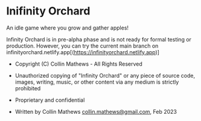 # Inifinity Orchard

An idle game where you grow and gather apples!

Infinity Orchard is in pre-alpha phase and is not ready for formal testing or production. However, you can try the current main branch on infinityorchard.netlify.app[(https://infinityorchard.netlify.app)]

* Copyright (C) Collin Mathews - All Rights Reserved

* Unauthorized copying of "Infinity Orchard" or any piece of source code, images, writing, music, or other content via any medium is strictly prohibited
* Proprietary and confidential
* Written by Collin Mathews <collin.mathews@gmail.com>, Feb 2023
